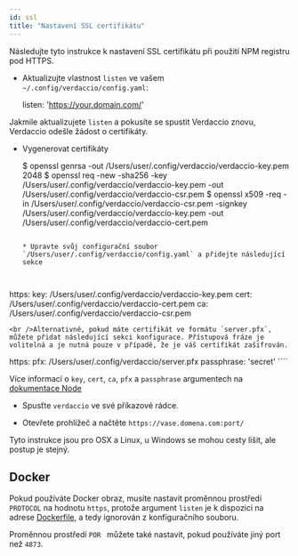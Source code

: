 ```yaml
---
id: ssl
title: "Nastavení SSL certifikátu"
---
```

Následujte tyto instrukce k nastavení SSL certifikátu při použití NPM registru pod HTTPS.

* Aktualizujte vlastnost `listen` ve vašem `~/.config/verdaccio/config.yaml`:

    listen: 'https://your.domain.com/'
    

Jakmile aktualizujete `listen` a pokusíte se spustit Verdaccio znovu, Verdaccio odešle žádost o certifikáty.

* Vygenerovat certifikáty

     $ openssl genrsa -out /Users/user/.config/verdaccio/verdaccio-key.pem 2048
     $ openssl req -new -sha256 -key /Users/user/.config/verdaccio/verdaccio-key.pem -out /Users/user/.config/verdaccio/verdaccio-csr.pem
     $ openssl x509 -req -in /Users/user/.config/verdaccio/verdaccio-csr.pem -signkey /Users/user/.config/verdaccio/verdaccio-key.pem -out /Users/user/.config/verdaccio/verdaccio-cert.pem
     ````
    
    * Upravte svůj configurační soubor `/Users/user/.config/verdaccio/config.yaml` a přidejte následující sekce
    
    

https: key: /Users/user/.config/verdaccio/verdaccio-key.pem cert: /Users/user/.config/verdaccio/verdaccio-cert.pem ca: /Users/user/.config/verdaccio/verdaccio-csr.pem

    <br />Alternativně, pokud máte certifikát ve formátu `server.pfx`, můžete přidat následující sekci konfigurace. Přístupová fráze je volitelná a je nutná pouze v případě, že je váš certifikát zašifrován.
    
    

https: pfx: /Users/user/.config/verdaccio/server.pfx passphrase: 'secret' ````

Více informací o `key`, `cert`, `ca`, `pfx` a `passphrase` argumentech na [dokumentace Node](https://nodejs.org/api/tls.html#tls_tls_createsecurecontext_options)

* Spusťte `verdaccio` ve své příkazové rádce.

* Otevřete prohlížeč a načtěte `https://vase.domena.com:port/`

Tyto instrukce jsou pro OSX a Linux, u Windows se mohou cesty lišit, ale postup je stejný.

## Docker

Pokud používáte Docker obraz, musíte nastavit proměnnou prostředí `PROTOCOL` na hodnotu `https`, protože argument `listen` je k dispozici na adrese [Dockerfile](https://github.com/verdaccio/verdaccio/blob/master/Dockerfile#L43), a tedy ignorován z konfiguračního souboru.

Proměnnou prostředí `POR ` můžete také nastavit, pokud používáte jiný port než `4873`.